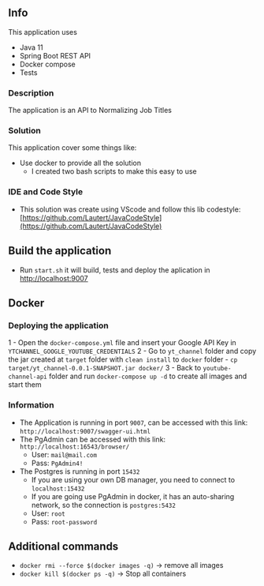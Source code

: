 ## Info
This application uses
- Java 11
- Spring Boot REST API
- Docker compose
- Tests

### Description
The application is an API to Normalizing Job Titles

### Solution
This application cover some things like:
- Use docker to provide all the solution
    - I created two bash scripts to make this easy to use

### IDE and Code Style
- This solution was create using VScode and follow this lib codestyle: [https://github.com/Lautert/JavaCodeStyle](https://github.com/Lautert/JavaCodeStyle)

## Build the application

- Run `start.sh` it will build, tests and deploy the aplication in [http://localhost:9007](http://localhost:9007/swagger-ui.html)

## Docker

### Deploying the application
1 - Open the `docker-compose.yml` file and insert your Google API Key in `YTCHANNEL_GOOGLE_YOUTUBE_CREDENTIALS`
2 - Go to `yt_channel` folder and copy the jar created at `target` folder with `clean install` to `docker` folder
    - `cp target/yt_channel-0.0.1-SNAPSHOT.jar docker/`
3 - Back to `youtube-channel-api` folder and run `docker-compose up -d` to create all images and start them

### Information
- The Application is running in port `9007`, can be accessed with this link: `http://localhost:9007/swagger-ui.html`
- The PgAdmin can be accessed with this link: `http://localhost:16543/browser/`
    - User: `mail@mail.com`
    - Pass: `PgAdmin4!`
- The Postgres is running in port `15432`
    - If you are using your own DB manager, you need to connect to `localhost:15432`
    - If you are going use PgAdmin in docker, it has an auto-sharing network, so the connection is `postgres:5432`
    - User: `root`
    - Pass: `root-password`

## Additional commands
- `docker rmi --force $(docker images -q)` -> remove all images
- `docker kill $(docker ps -q)` -> Stop all containers
